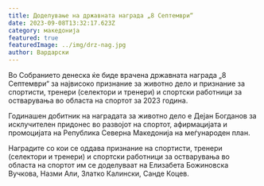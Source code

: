 ```yaml
---
title: Доделување на државната награда „8 Септември“
date: 2023-09-08T13:32:17.623Z
category: македонија
featured: true
featuredImage: ../img/drz-nag.jpg
author: Вардарски
---
```

<!--StartFragment-->

Во Собранието денеска ќе биде врачена државната награда „8 Септември“ за највисоко признание за животно дело и признание за спортисти, тренери (селектори и тренери) и спортски работници за остварувања во областа на спортот за 2023 година.

Годинашен добитник на наградата за животно дело е Дејан Богданов за исклучителен придонес во развојот на спортот, афирмацијата и промоцијата на Република Северна Македонија на меѓународен план.

Наградите со кои се оддава признание на спортисти, тренери (селектори и тренери) и спортски работници за остварувања во областа на спортот им се доделуваат на Елизабета Божиновска Вучкова, Назми Али, Златко Калински, Санде Коцев.

<!--EndFragment-->